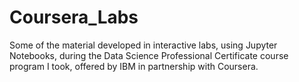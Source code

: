 # Coursera_Labs
Some of the material developed in interactive labs, using Jupyter Notebooks, during the Data Science Professional Certificate course program I took, offered by IBM in partnership with Coursera.
